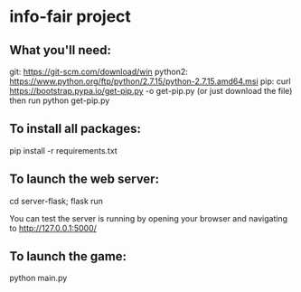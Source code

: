 # info-fair project
## What you'll need:
git: https://git-scm.com/download/win
python2: https://www.python.org/ftp/python/2.7.15/python-2.7.15.amd64.msi
pip: 
curl https://bootstrap.pypa.io/get-pip.py -o get-pip.py
(or just download the file)
then run
python get-pip.py

## To install all packages:
pip install -r requirements.txt

## To launch the web server:
cd server-flask; flask run

You can test the server is running by opening your browser and navigating to http://127.0.0.1:5000/

## To launch the game:
python main.py

